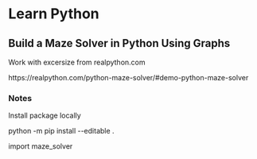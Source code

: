 <h1>Learn Python</h1>
<h2>Build a Maze Solver in Python Using Graphs</h2>
<p>Work with excersize from realpython.com</p>
<p>https://realpython.com/python-maze-solver/#demo-python-maze-solver</p>
<h3>Notes</h3>
<p>Install package locally</p>
<p>python -m pip install --editable .</p>
<p>import maze_solver</p>
